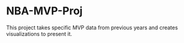 # NBA-MVP-Proj
This project takes specific MVP data from previous years and creates visualizations to present it.
